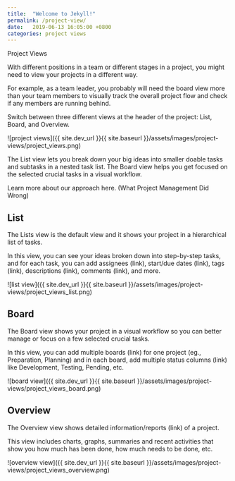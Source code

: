 ```yaml
---
title:  "Welcome to Jekyll!"
permalink: /project-view/
date:   2019-06-13 16:05:00 +0800
categories: project views
---
```



Project Views


With different positions in a team or different stages in a project, you might need to view your projects in a different way. 

For example, as a team leader, you probably will need the board view more than your team members to visually track the overall project flow and check if any members are running behind.  

Switch between three different views at the header of the project: List, Board, and Overview. 




![project views]({{ site.dev_url }}{{ site.baseurl }}/assets/images/project-views/project_views.png)


The List view lets you break down your big ideas into smaller doable tasks and subtasks in a nested task list. The Board view helps you get focused on the selected crucial tasks in a visual workflow. 

Learn more about our approach here. (What Project Management Did Wrong)






## List
The Lists view is the default view and it shows your project in a hierarchical list of tasks.
 
In this view, you can see your ideas broken down into step-by-step tasks, and for each task, you can add assignees (link), start/due dates (link), tags (link), descriptions (link), comments (link), and more. 




![list view]({{ site.dev_url }}{{ site.baseurl }}/assets/images/project-views/project_views_list.png)






## Board
The Board view shows your project in a visual workflow so you can better manage or focus on a few selected crucial tasks.

In this view, you can add multiple boards (link) for one project (eg., Preparation, Planning) and in each board, add multiple status columns (link) like Development, Testing, Pending, etc.



![board view]({{ site.dev_url }}{{ site.baseurl }}/assets/images/project-views/project_views_board.png)











## Overview
The Overview view shows detailed information/reports (link) of a project.

This view includes charts, graphs, summaries and recent activities that show you how much has been done, how much needs to be done, etc.




![overview view]({{ site.dev_url }}{{ site.baseurl }}/assets/images/project-views/project_views_overview.png)












